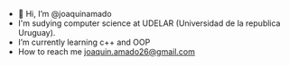 - 👋 Hi, I’m @joaquinamado
- I'm sudying computer science at UDELAR (Universidad de la republica Uruguay).
- I’m currently learning c++ and OOP
- How to reach me joaquin.amado26@gmail.com

<!---
joaquinamado/joaquinamado is a ✨ special ✨ repository because its `README.md` (this file) appears on your GitHub profile.
You can click the Preview link to take a look at your changes.
--->
